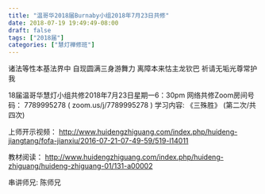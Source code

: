 ```yaml
---
title: "温哥华2018届Burnaby小组2018年7月23日共修"
date: 2018-07-19 19:49:49-08:00
draft: false
tags: ["2018届"]
categories: ["慧灯禅修班"]
---
```

诸法等性本基法界中 自现圆满三身游舞力
离障本来怙主龙钦巴 祈请无垢光尊常护我

18届温哥华慧灯小组共修2018年7月23日星期一6：30pm
网络共修Zoom房间号码： 7789995278 ( zoom.us/j/7789995278 )
学习内容: 《三殊胜》  (第二次/共四次)

上师开示视频：
http://www.huidengzhiguang.com/index.php/huideng-jiangtang/fofa-jianxiu/2016-07-21-07-49-59/519-l14011

教材阅读：
http://www.huidengzhiguang.com/index.php/huideng-zhiguang/huideng-zhiguang-01/131-a00002

串讲师兄: 陈师兄
